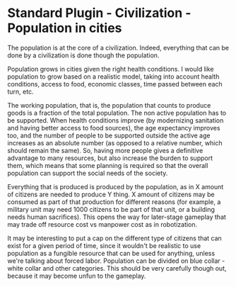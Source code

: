 # Standard Plugin - Civilization - Population in cities

The population is at the core of a civilization. Indeed, everything that can be done by a civilization is done though 
the population.

Population grows in cities given the right health conditions. I would like population to grow based on a realistic 
model, taking into account health conditions, access to food, economic classes, time passed between each turn, etc.

The working population, that is, the population that counts to produce goods is a fraction of the total population. 
The non active population has to be supported. When health conditions improve (by modernizing sanitation and having 
better access to food sources), the age expectancy improves too, and the number of people to be supported outside the 
active age increases as an absolute number (as opposed to a relative number, which should remain the same). So, having 
more people gives a definitive advantage to many resources, but also increase the burden to support them, which means 
that some planning is required so that the overall population can support the social needs of the society.

Everything that is produced is produced by the population, as in X amount of citizens are needed to produce Y thing. 
X amount of citizens may be consumed as part of that production for different reasons (for example, a military unit 
may need 1000 citizens to be part of that unit, or a building needs human sacrifices). This opens the way for 
later-stage gameplay that may trade off resource cost vs manpower cost as in robotization.

It may be interesting to put a cap on the different type of citizens that can exist for a given period of time, 
since it wouldn't be realistic to use population as a fungible resource that can be used for anything, unless we're 
talking about forced labor. Population can be divided on blue collar - white collar and other categories. 
This should be very carefully though out, because it may become unfun to the gameplay.
